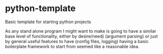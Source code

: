 # python-template

Basic template for starting python projects

As any stand alone program I might want to make is going to have a similar base 
level of functionality, either by desire/need) (argument parsing) or just by 
general useful features to have (config files, logging) having a basic boilerplate 
framework to start from seemed like a reasonable idea.
